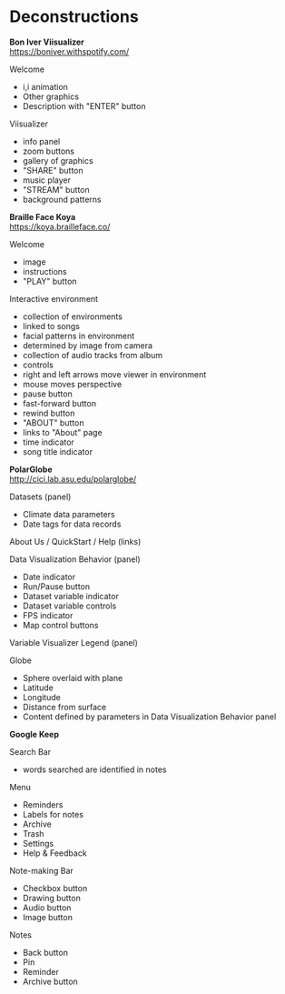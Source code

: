 # Deconstructions

**Bon Iver Viisualizer**  
https://boniver.withspotify.com/

Welcome
- i,i animation
- Other graphics
- Description with "ENTER" button 

Viisualizer
- info panel
- zoom buttons
- gallery of graphics
- "SHARE" button
- music player
- "STREAM" button
- background patterns  
  
**Braille Face Koya**  
https://koya.brailleface.co/

Welcome
- image
- instructions
- "PLAY" button  

Interactive environment
- collection of environments
- linked to songs
- facial patterns in environment
- determined by image from camera
- collection of audio tracks from album
- controls
- right and left arrows move viewer in environment
- mouse moves perspective
- pause button
- fast-forward button
- rewind button
- "ABOUT" button
- links to "About" page
- time indicator
- song title indicator  
  
**PolarGlobe**  
http://cici.lab.asu.edu/polarglobe/

Datasets (panel)
- Climate data parameters
- Date tags for data records

About Us / QuickStart / Help (links)  

Data Visualization Behavior (panel)
- Date indicator
- Run/Pause button
- Dataset variable indicator
- Dataset variable controls
- FPS indicator
- Map control buttons  

Variable Visualizer Legend (panel)  

Globe
- Sphere overlaid with plane
- Latitude
- Longitude
- Distance from surface
- Content defined by parameters in Data Visualization Behavior panel

**Google Keep**

Search Bar
- words searched are identified in notes

Menu
- Reminders
- Labels for notes
- Archive
- Trash
- Settings
- Help & Feedback

Note-making Bar
- Checkbox button
- Drawing button
- Audio button
- Image button

Notes
- Back button
- Pin
- Reminder
- Archive button
